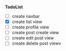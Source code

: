 **TodoList**
-[ ] create navbar 
-[x] create list view 
-[ ] create profile view 
-[ ] create post create view 
-[ ] create edit post view  
-[ ] create delete post viewv 
